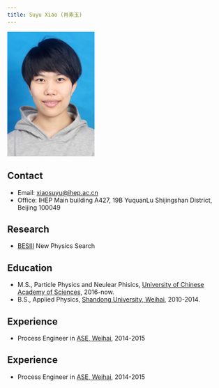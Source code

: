 ```yaml
---
title: Suyu Xiao (肖素玉)
---
```



<img src="/images/Suyu_Xiao.jpg" width="200"/>

## Contact 
- Email: xiaosuyu@ihep.ac.cn 
- Office: IHEP Main building A427, 19B YuquanLu Shijingshan District, Beijing 100049

## Research 
- [BESIII](http://bes3.ihep.ac.cn) New Physics Search

## Education
- M.S., Particle Physics and Neulear Phisics, [University of Chinese Academy of Sciences](http://www.ucas.ac.cn/), 2016-now.
- B.S., Applied Physics, [Shandong University, Weihai](http://www.wh.sdu.edu.cn), 2010-2014. 

## Experience
- Process Engineer in [ASE, Weihai](http://www.aseglobal.com/ch/), 2014-2015


## Experience
- Process Engineer in [ASE, Weihai](http://www.aseglobal.com/ch/), 2014-2015
 
 
